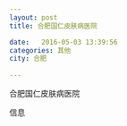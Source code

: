 ```yaml
--- 
layout: post 
title: 合肥国仁皮肤病医院

date:   2016-05-03 13:39:56 
categories: 其他  
city: 合肥
  
--- 
```

   
合肥国仁皮肤病医院

信息

